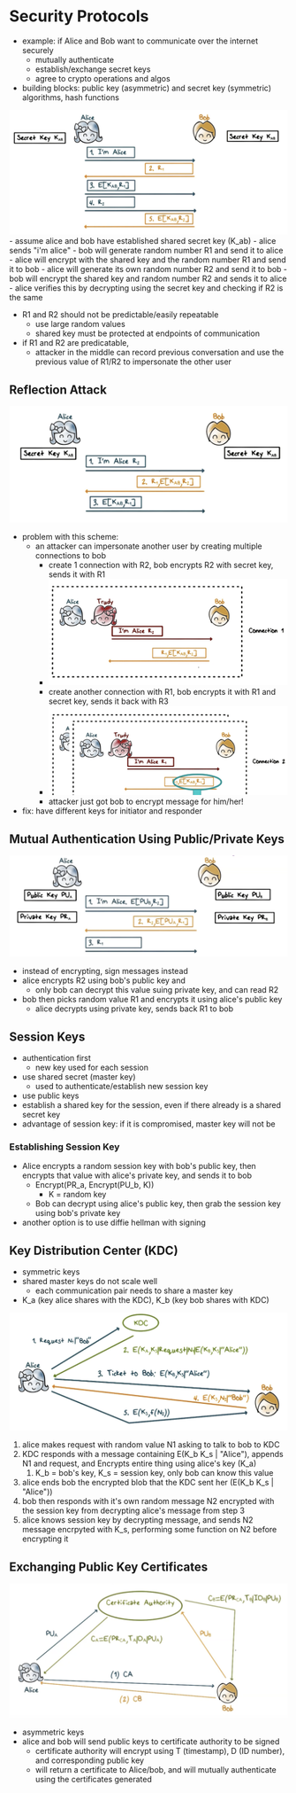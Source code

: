 # Security Protocols
- example: if Alice and Bob want to communicate over the internet securely
    - mutually authenticate
    - establish/exchange secret keys
    - agree to crypto operations and algos
- building blocks: public key (asymmetric) and secret key (symmetric) algorithms, hash functions

![](./alicebob.png)
    - assume alice and bob have established shared secret key (K_ab)
    - alice sends "i'm alice"
    - bob will generate random number R1 and send it to alice
    - alice will encrypt with the shared key and the random number R1 and send it to bob
    - alice will generate its own random number R2 and send it to bob
    - bob will encrypt the shared key and random number R2 and sends it to alice
        - alice verifies this by decrypting using the secret key and checking if R2 is the same
- R1 and R2 should not be predictable/easily repeatable
    - use large random values
    - shared key must be protected at endpoints of communication
- if R1 and R2 are predicatable,
    - attacker in the middle can record previous conversation and use the previous value of R1/R2 to impersonate the other user 

## Reflection Attack
![](./reflectionattack.png)
- problem with this scheme:
    - an attacker can impersonate another user by creating multiple connections to bob
        - create 1 connection with R2, bob encrypts R2 with secret key, sends it with R1
        - ![](./reflection1.png)
        - create another connection with R1, bob encrypts it with R1 and secret key, sends it back with R3
        - ![](./reflection2.png)
        - attacker just got bob to encrypt message for him/her!
- fix: have different keys for initiator and responder
## Mutual Authentication Using Public/Private Keys
![](./pubkeys.png)
- instead of encrypting, sign messages instead
- alice encrypts R2 using bob's public key and
    - only bob can decrypt this value suing private key, and can read R2
- bob then picks random value R1 and encrypts it using alice's public key
    - alice decrypts using private key, sends back R1 to bob

## Session Keys
- authentication first
    - new key used for each session
- use shared secret (master key)
    - used to authenticate/establish new session key
- use public keys
- establish a shared key for the session, even if there already is a shared secret key
- advantage of session key: if it is compromised, master key will not be

### Establishing Session Key
- Alice encrypts a random session key with bob's public key, then encrypts that value with alice's private key, and sends it to bob
    - Encrypt(PR_a, Encrypt(PU_b, K))
        - K = random key
    - Bob can decrypt using alice's public key, then grab the session key using bob's private key
- another option is to use diffie hellman with signing

## Key Distribution Center (KDC)
- symmetric keys
- shared master keys do not scale well 
    - each communication pair needs to share a master key
- K_a (key alice shares with the KDC), K_b (key bob shares with KDC)

![](./kdc.png)
1. alice makes request with random value N1 asking to talk to bob to KDC
2. KDC responds with a message containing E(K_b K_s | "Alice"), appends N1 and request, and Encrypts entire thing using alice's key (K_a)
    1. K_b = bob's key, K_s = session key, only bob can know this value
3. alice ends bob the encrypted blob that the KDC sent her (E(K_b K_s | "Alice"))
4. bob then responds with it's own random message N2 encrypted with the session key from decrypting alice's message from step 3
5. alice knows session key by decrypting message, and sends N2 message encrpyted with K_s, performing some function on N2 before encrypting it

## Exchanging Public Key Certificates
![](./pubkeycerts.png)
- asymmetric keys
- alice and bob will send public keys to certificate authority to be signed
    - certificate authority will encrypt using T (timestamp), D (ID number), and corresponding public key
    - will return a certificate to Alice/bob, and will mutually authenticate using the certificates generated